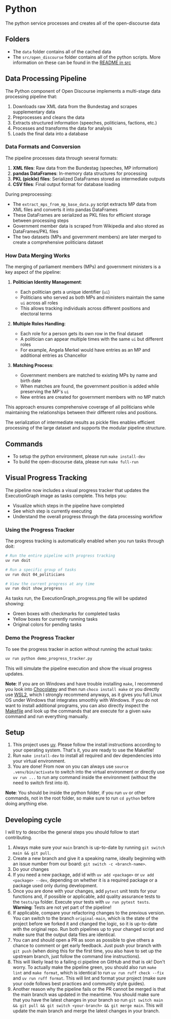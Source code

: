 # Python

The python service processes and creates all of the open-discourse data

## Folders

- The `data` folder contains all of the cached data
- The `src/open_discourse` folder contains all of the python scripts. More information on these can be found in the [README in src](./src/open_discourse/README.md)

## Data Processing Pipeline

The Python component of Open Discourse implements a multi-stage data processing pipeline that:

1. Downloads raw XML data from the Bundestag and scrapes supplementary data
2. Preprocesses and cleans the data
3. Extracts structured information (speeches, politicians, factions, etc.)
4. Processes and transforms the data for analysis
5. Loads the final data into a database

### Data Formats and Conversion

The pipeline processes data through several formats:

1. **XML files**: Raw data from the Bundestag (speeches, MP information)
2. **pandas DataFrames**: In-memory data structures for processing 
3. **PKL (pickle) files**: Serialized DataFrames stored as intermediate outputs
4. **CSV files**: Final output format for database loading

During preprocessing:
- The `extract_mps_from_mp_base_data.py` script extracts MP data from XML files and converts it into pandas DataFrames
- These DataFrames are serialized as PKL files for efficient storage between processing steps
- Government member data is scraped from Wikipedia and also stored as DataFrames/PKL files
- The two datasets (MPs and government members) are later merged to create a comprehensive politicians dataset

### How Data Merging Works

The merging of parliament members (MPs) and government ministers is a key aspect of the pipeline:

1. **Politician Identity Management**: 
   - Each politician gets a unique identifier (`ui`)
   - Politicians who served as both MPs and ministers maintain the same `ui` across all roles
   - This allows tracking individuals across different positions and electoral terms

2. **Multiple Roles Handling**:
   - Each role for a person gets its own row in the final dataset
   - A politician can appear multiple times with the same `ui` but different roles
   - For example, Angela Merkel would have entries as an MP and additional entries as Chancellor

3. **Matching Process**:
   - Government members are matched to existing MPs by name and birth date
   - When matches are found, the government position is added while preserving the MP's `ui`
   - New entries are created for government members with no MP match

This approach ensures comprehensive coverage of all politicians while maintaining the relationships between their different roles and positions.

The serialization of intermediate results as pickle files enables efficient processing of the large dataset and supports the modular pipeline structure.

## Commands

- To setup the python environment, please run `make install-dev`
- To build the open-discourse data, please run `make full-run`

## Visual Progress Tracking

The pipeline now includes a visual progress tracker that updates the ExecutionGraph image as tasks complete. This helps you:

- Visualize which steps in the pipeline have completed
- See which step is currently executing
- Understand the overall progress through the data processing workflow

### Using the Progress Tracker

The progress tracking is automatically enabled when you run tasks through doit:

```bash
# Run the entire pipeline with progress tracking
uv run doit

# Run a specific group of tasks
uv run doit 04_politicians

# View the current progress at any time
uv run doit show_progress
```

As tasks run, the ExecutionGraph_progress.png file will be updated showing:
- Green boxes with checkmarks for completed tasks
- Yellow boxes for currently running tasks
- Original colors for pending tasks

### Demo the Progress Tracker

To see the progress tracker in action without running the actual tasks:

```bash
uv run python demo_progress_tracker.py
```

This will simulate the pipeline execution and show the visual progress updates.

**Note**: If you are on Windows and have trouble installing `make`, I recommend you look into [Chocolatey](https://chocolatey.org/install) and then run `choco install make` or you directly use [WSL2](https://learn.microsoft.com/en-us/windows/wsl/install), which I strongly recommend anyways, as it gives you full Linux OS under Windows that integrates smoothly with Windows. If you do not want to install additional programs, you can also directly inspect the [Makefile](./Makefile) and look up the commands that are execute for a given `make` command and run everything manually.

## Setup

1. This project uses [uv](https://docs.astral.sh/uv/). Please follow the install instructions according to your operating system. That's it, you are ready to use the Makefile!
2. Run `make install-dev` to install all required and dev dependencies into your virtual environment.
3. You are done! From now on you can always use `source .venv/bin/activate` to switch into the virtual environment or directly use `uv run ...` to run any command inside the environment (without the need to switch first into it).

**Note**: You should be inside the python folder, if you run `uv` or other commands, not in the root folder, so make sure to run `cd python` before doing anything else.

## Developing cycle

I will try to describe the general steps you should follow to start contributing.

1. Always make sure your `main` branch is up-to-date by running `git switch main && git pull`.
2. Create a new branch and give it a speaking name, ideally beginning with an issue number from our board: `git switch -c <branch-name>`.
3. Do your changes
4. If you need a new package, add id with `uv add <package>` or `uv add <package> --dev`, depending on whether it is a required package or a package used only during development.
5. Once you are done with your changes, add `pytest` unit tests for your functions and, if possible or applicable, add quality assurance tests to the `tests/qa` folder. Execute your tests with `uv run pytest tests`. **Warning**: Tests are not yet part of the pipeline!
6. If applicable, compare your refactoring changes to the previous version. You can switch to the branch `original-main`, which is the state of the project before we forked it and changed the logic, so it is up-to-date with the original repo. Run both pipelines up to your changed script and make sure that the output data files are identical.
7. You can and should open a PR as soon as possible to give others a chance to comment or get early feedback. Just push your branch with `git push` (when doing this for the first time, you also have to set up the upstream branch, just follow the command line instructions).
8. This will likeliy lead to a failing ci pipeline on GitHub and that is ok! Don't worry. To actually make the pipeline green, you should also run `make lint` and `make format`, which is identical to run `uv run ruff check --fix` and `uv run ruff format`. This will lint and format your project (make sure your code follows best practices and community style guides).
9. Another reason why the pipeline fails or the PR cannot be merged is that the main branch was updated in the meantime. You should make sure that you have the latest changes in your branch so run `git switch main && git pull && git switch <your-branch> && git merge main`. This will update the main branch and merge the latest changes in your branch.
